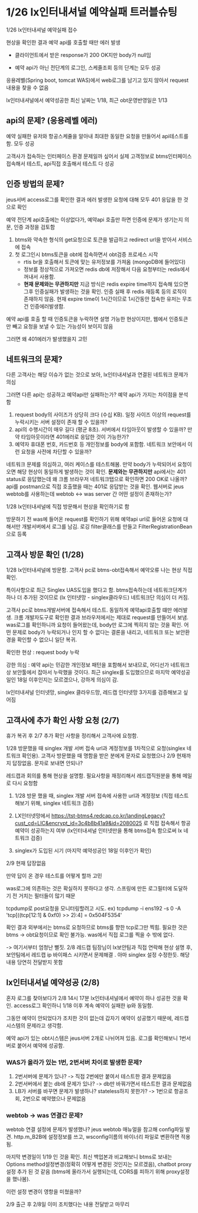 # 1/26 lx인터내셔널 예약실패 트러블슈팅

1/26 lx인터내셔널 예약실패 접수

현상을 확인한 결과 예약 api를 호출할 때만 에러 발생

- 클라이언트에서 받은 response가 200 OK지만 body가 null임

- 예약 api가 아닌 전단계의 로그인, 스케줄조회 등의 단계는 모두 성공



응용레벨(Spring boot, tomcat WAS)에서 web로그를 남기고 있지 않아서 request내용을 찾을 수 없음

lx인터내셔널에서 예약성공한 최신 날짜는 1/18, 최근 obt운영반영일은 1/13



## api의 문제? (응용레벨 에러)

예약 실패한 유저와 항공스케쥴을 알아내 최대한 동일한 요청을 만들어서 api테스트를 함. 모두 성공

고객사가 접속하는 인터페이스 환경 문제일까 싶어서 실제 고객정보로 btms인터페이스 접속해서 테스트, api직접 호출해서 테스트 다 성공



## 인증 방법의 문제?

jeus서버 access로그를 확인한 결과 에러 발생한 요청에 대해 모두 401 응답을 한 것으로 확인

예약 전단계 api호출에는 이상없다가, 예약api 호출만 하면 인증에 문제가 생기는지 의문, 인증 과정을 검토함

1. btms와 약속한 형식의 get요청으로 토큰을 발급하고 redirect url을 받아서 서비스에 접속 
2. 첫 로그인시 btms토큰을 obt에 접속하면서 obt검증 프로세스 시작
   - rtis br을 호출해서 토큰에 맞는 유저정보를 가져옴 (mongoDB에 들어있다)
   - 정보를 정상적으로 가져오면 redis db에 저장해서 다음 요청부터는 redis에서 꺼내서 사용함. 
   - <strong>현재 문제와는 무관하지만</strong> 지금 방식은 redis expire time까지 접속해 있으면 그후 인증실패가 발생하는 것을 확인. 인증 실패 후 redis 재등록 등의 로직이 존재하지 않음. 현재 expire time이 1시간이므로 1시간동안 접속한 유저는 무조건 인증에러발생함.

예약 api를 호출 할 때 인증토큰을 누락하면 설명 가능한 현상이지만, 웹에서 인증토큰만 빼고 요청을 보낼 수 있는 가능성이 보이지 않음

그러면 왜 401에러가 발생했을지 고민



## 네트워크의 문제?

다른 고객사는 해당 이슈가 없는 것으로 보아, lx인터내셔널과 연결된 네트워크 문제가 의심

그러면 다른 api는 성공하고 예약api만 실패하는가? 예약 api가 가지는 차이점을 분석함

1. request body의 사이즈가 상당히 크다 (수십 KB). 일정 사이즈 이상의 request를 누락시키는 서버 설정이 존재 할 수 있을까?
2. api의 수행시간이 매우 길다 (평균 8초). 서버에서 타임아웃이 발생할 수 있을까? 만약 타임아웃이라면 401에러로 응답한 것이 가능한가?
3. 예약자 휴대폰 번호, 카드번호 등 개인정보를 body에 포함함. 네트워크 보안에서 이런 요청을 사전에 차단할 수 있을까?

네트워크 문제를 의심하고, 여러 케이스를 테스트해봄. 만약 body가 누락되어서 요청이 오면 해당 현상이 동일하게 발생하는 것이 확인. <strong>문제와는 무관하지만</strong> api에서는 401 status로 응답했는데 왜 크롬 브라우저 네트워크탭으로 확인하면 200 OK로 나올까? api를 postman으로 직접 호출했을 때는 401로 응답받는 것을 확인. 웹서버로 jeus webtob를 사용하는데 webtob <-> was server 간 어떤 설정이 존재하는가?



1/28 lx인터내셔널에 직접 방문해서 현상을 확인하기로 함

방문하기 전 was에 들어온 request를 확인하기 위해 예약api url로 들어온 요청에 대해서만 개발서버에서 로그를 남김. 로깅 filter클래스를 만들고 FilterRegistrationBean으로 등록



## 고객사 방문 확인 (1/28)

1/28 lx인터내셔널에 방문함. 고객사 pc로 btms-obt접속해서 예약오류 나는 현상 직접 확인.

특이사항으로 최근 Singlex UAS도입을 했다고 함. btms접속하는데 네트워크단계가 하나 더 추가된 것이므로 (lx 인터넷망 - singlex클라우드) 네트워크단 의심이 더 커짐.

고객사 pc로 btms개발서버에 접속해서 테스트. 동일하게 예약api호출할 떄만 에러발생. 크롬 개발자도구로 확인한 결과 브라우저에서는 제대로 request를 만들어서 보냄. was로그를 확인하니까 요청이 들어왔는데, body만 로그에 찍히지 않는 것을 확인. 어떤 문제로 body가 누락되거나 인지 할 수 없다는 결론을 내리고, 네트워크 또는 보안환경을 확인할 수 없으니 일단 복귀.

확인한 현상 : request body 누락

강한 의심 : 예약 api는 민감한 개인정보 패턴을 포함해서 보내므로, 어디선가 네트워크상 보안툴에서 잡아서 누락했을 것이다. 최근 singlex를 도입했으므로 마지막 예약성공일인 18일 이후인지는 모르겠으나, 강하게 의심이 감.

lx인터내셔널 인터넷망, singlex 클라우드망, 레드캡 인터넷망 3가지를 검증해보고 싶어짐



## 고객사에 추가 확인 사항 요청 (2/7)

휴가 복귀 후 2/7 추가 확인 사항을 정리해서 고객사에 요청함.

1/28 방문했을 때 singlex 개발 서버 접속 url과 계정정보를 1차적으로 요청(singlex 네트워크 확인용).  고객사 방문했을 때 명함을 받은 분에게 문자로 요청했으나 2/9 현재까지 답장없음. 문자로 보내면 안되나?

레드캡과 회의를 통해 현상을 설명함. 필요사항을 재정리해서 레드캡직원분을 통해 메일로 다시 요청함

1. 1/28 방문 했을 때, singlex 개발 서버 접속에 사용한 url과 계정정보 (직접 테스트 해보기 위해, singlex 네트워크 검증)

2. LX인터넷망에서 https://tst-btms4.redcap.co.kr/landingLegacy?cust_cd=LIC&encrypt_id=3c4b8b41a9&id=2080025 로 직접 접속해서 항공 예약이 성공하는지 여부 (lx인터내셔널 인터넷만을 통해 btms접속 함으로써 lx 네트워크 검증)

3. singlex가 도입된 시기 (마지막 예약성공인 18일 이후인가 확인)

2/9 현재 답장없음



만약 답이 온 경우 테스트를 어떻게 할까 고민

was로그에 의존하는 것은 확실하지 못하다고 생각. 스프링에 만든 로그필터에 도달하기 전 거치는 필터들이 많기 때문

tcpdump로 post요청을 모니터링할려고 시도. ex) tcpdump -i ens192 -s 0 -A 'tcp[((tcp[12:1] & 0xf0) >> 2):4] = 0x504F5354'

확인 결과 외부에서는 btms로 요청하므로 btms를 향한 tcp로그만 찍힘. 필요한 것은 btms -> obt요청이므로 확인 불가능. was에서 직접 로그를 찍을 수 밖에 없다.



-> 여기서부터 엄청난 뻘짓. 2/8 레드캡 팀장님이 lx보안팀과 직접 연락해 현상 설명 후, 보안팀에서 레드캡 ip 바이패스 시키면서 문제해결  . 아마 singlex 설정 수정한듯. 해당 내용 당연히 전달받지 못함

## lx인터내셔널 예약성공 (2/8)

혼자 로그를 찾아보다가 2/8 14시 17분 lx인터내셔널에서 예약이 하나 성공한 것을 확인. access로그 확인하니 1/18 이후 계속 예약이 실패한 ip와 동일함.

그동안 예약이 안되었다가 조치한 것이 없는데 갑자기 예약이 성공했기 때문에, 레드캡 시스템의 문제라고 생각함.

예약 api가 있는 obt시스템은 jeus서버 2개로 나뉘어져 있음. 로그를 확인해보니 1번서버로 붙어서 예약에 성공함.

### WAS가 올라가 있는 1번, 2번서버 차이로 발생한 문제?

1. 2번서버에 문제가 있나? -> 직접 2번에만 붙여서 테스트한 결과 문제없음
2. 2번서버에서 붙는 db에 문제가 있나? -> db만 바꿔가면서 테스트한 결과 문제없음
3. LB가 서버를 바꾸면 문제가 발생하나? stateless하지 못한가? -> 1번으로 항공조회, 2번으로 예약했으나 문제없음

### webtob -> was 연결간 문제?

webtob 연결 설정에 문제가 발생했나? jeus webtob 매뉴얼을 참고해 config파일 발견. http.m_B2B에 설정정보를 쓰고, wsconfig이름의 바이너리 파일로 변환하면 적용됨.

마지막 변경일이 1/19 인 것을 확인. 최신 백업본과 비교해보니 btms로 보내는 Options method설정변경(정확히 어떻게 변경된 것인지는 모르겠음), chatbot proxy 설정 추가 된 것 같음 (btms에 올라가서 실행되는데, CORS를 피하기 위해 proxy설정을 했나봄).

이런 설정 변경이 영항을 미쳤을까?



2/9 출근 후 2/8일 이미 조치했다는 내용 전달받고 마무리





